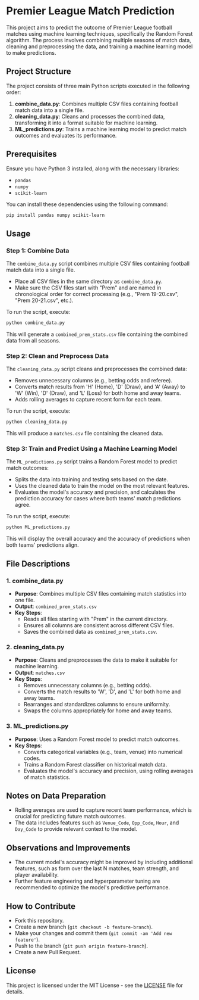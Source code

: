 # Premier League Match Prediction

This project aims to predict the outcome of Premier League football matches using machine learning techniques, specifically the Random Forest algorithm. The process involves combining multiple seasons of match data, cleaning and preprocessing the data, and training a machine learning model to make predictions.

## Project Structure

The project consists of three main Python scripts executed in the following order:

1. **combine_data.py**: Combines multiple CSV files containing football match data into a single file.
2. **cleaning_data.py**: Cleans and processes the combined data, transforming it into a format suitable for machine learning.
3. **ML_predictions.py**: Trains a machine learning model to predict match outcomes and evaluates its performance.

## Prerequisites

Ensure you have Python 3 installed, along with the necessary libraries:
- `pandas`
- `numpy`
- `scikit-learn`

You can install these dependencies using the following command:
```bash
pip install pandas numpy scikit-learn
```

## Usage

### Step 1: Combine Data

The `combine_data.py` script combines multiple CSV files containing football match data into a single file.

- Place all CSV files in the same directory as `combine_data.py`.
- Make sure the CSV files start with "Prem" and are named in chronological order for correct processing (e.g., "Prem 19-20.csv", "Prem 20-21.csv", etc.).

To run the script, execute:
```bash
python combine_data.py
```
This will generate a `combined_prem_stats.csv` file containing the combined data from all seasons.

### Step 2: Clean and Preprocess Data

The `cleaning_data.py` script cleans and preprocesses the combined data:
- Removes unnecessary columns (e.g., betting odds and referee).
- Converts match results from 'H' (Home), 'D' (Draw), and 'A' (Away) to 'W' (Win), 'D' (Draw), and 'L' (Loss) for both home and away teams.
- Adds rolling averages to capture recent form for each team.

To run the script, execute:
```bash
python cleaning_data.py
```
This will produce a `matches.csv` file containing the cleaned data.

### Step 3: Train and Predict Using a Machine Learning Model

The `ML_predictions.py` script trains a Random Forest model to predict match outcomes:
- Splits the data into training and testing sets based on the date.
- Uses the cleaned data to train the model on the most relevant features.
- Evaluates the model's accuracy and precision, and calculates the prediction accuracy for cases where both teams' match predictions agree.

To run the script, execute:
```bash
python ML_predictions.py
```
This will display the overall accuracy and the accuracy of predictions when both teams' predictions align.

## File Descriptions

### 1. combine_data.py
- **Purpose**: Combines multiple CSV files containing match statistics into one file.
- **Output**: `combined_prem_stats.csv`
- **Key Steps**:
  - Reads all files starting with "Prem" in the current directory.
  - Ensures all columns are consistent across different CSV files.
  - Saves the combined data as `combined_prem_stats.csv`.

### 2. cleaning_data.py
- **Purpose**: Cleans and preprocesses the data to make it suitable for machine learning.
- **Output**: `matches.csv`
- **Key Steps**:
  - Removes unnecessary columns (e.g., betting odds).
  - Converts the match results to 'W', 'D', and 'L' for both home and away teams.
  - Rearranges and standardizes columns to ensure uniformity.
  - Swaps the columns appropriately for home and away teams.

### 3. ML_predictions.py
- **Purpose**: Uses a Random Forest model to predict match outcomes.
- **Key Steps**:
  - Converts categorical variables (e.g., team, venue) into numerical codes.
  - Trains a Random Forest classifier on historical match data.
  - Evaluates the model's accuracy and precision, using rolling averages of match statistics.

## Notes on Data Preparation
- Rolling averages are used to capture recent team performance, which is crucial for predicting future match outcomes.
- The data includes features such as `Venue_Code`, `Opp_Code`, `Hour`, and `Day_Code` to provide relevant context to the model.

## Observations and Improvements
- The current model's accuracy might be improved by including additional features, such as form over the last N matches, team strength, and player availability.
- Further feature engineering and hyperparameter tuning are recommended to optimize the model's predictive performance.

## How to Contribute
- Fork this repository.
- Create a new branch (`git checkout -b feature-branch`).
- Make your changes and commit them (`git commit -am 'Add new feature'`).
- Push to the branch (`git push origin feature-branch`).
- Create a new Pull Request.

## License

This project is licensed under the MIT License - see the [LICENSE](LICENSE) file for details.

